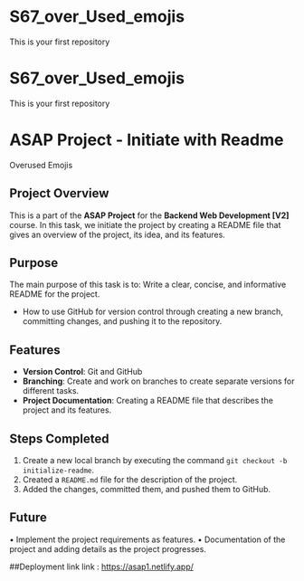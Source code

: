 # S67_over_Used_emojis
This is your first repository
# S67_over_Used_emojis
This is your first repository
# ASAP Project - Initiate with Readme

Overused Emojis

## Project Overview
This is a part of the **ASAP Project** for the **Backend Web Development [V2]** course. In this task, we initiate the project by creating a README file that gives an overview of the project, its idea, and its features.

## Purpose
The main purpose of this task is to:
Write a clear, concise, and informative README for the project.
- How to use GitHub for version control through creating a new branch, committing changes, and pushing it to the repository.

## Features
- **Version Control**: Git and GitHub
- **Branching**: Create and work on branches to create separate versions for different tasks.
- **Project Documentation**: Creating a README file that describes the project and its features.

## Steps Completed
1. Create a new local branch by executing the command `git checkout -b initialize-readme`.
2. Created a `README.md` file for the description of the project.
3. Added the changes, committed them, and pushed them to GitHub.

## Future
• Implement the project requirements as features.
• Documentation of the project and adding details as the project progresses.


##Deployment link
link : https://asap1.netlify.app/